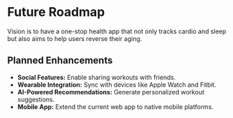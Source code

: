 # Future Roadmap
Vision is to have a one-stop health app that not only tracks cardio and sleep but also aims to help users reverse their aging.

## Planned Enhancements
- **Social Features:** Enable sharing workouts with friends.
- **Wearable Integration:** Sync with devices like Apple Watch and Fitbit.
- **AI-Powered Recommendations:** Generate personalized workout suggestions.
- **Mobile App:** Extend the current web app to native mobile platforms.